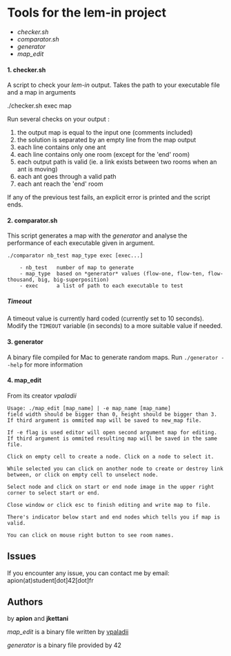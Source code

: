 # Tools for the lem-in project

* *checker.sh*
* *comparator.sh*
* *generator*
* *map_edit*

#### 1. checker.sh
A script to check your *lem-in* output.
Takes  the path to your executable file and a map in arguments

./checker.sh exec map

Run several checks on your output :

1. the output map is equal to the input one (comments included)
2. the solution is separated by an empty line from the map output
3. each line contains only one ant
4. each line contains only one room (except for the 'end' room)
5. each output path is valid (ie. a link exists between two rooms when an ant is moving)
6. each ant goes through a valid path
7. each ant reach the 'end' room

If any of the previous test fails, an explicit error is printed and the script ends.


#### 2. comparator.sh
This script generates a map with the *generator* and analyse the performance of each executable given in argument.

```
./comparator nb_test map_type exec [exec...]

	- nb_test   number of map to generate
	- map_type  based on *generator* values (flow-one, flow-ten, flow-thousand, big, big-superposition)
	- exec      a list of path to each executable to test
```

##### Timeout
A timeout value is currently hard coded (currently set to 10 seconds). Modify the `TIMEOUT` variable (in seconds) to a more suitable value if needed.


#### 3. generator
A binary file compiled for Mac to generate random maps.
Run `./generator --help` for more information

#### 4. map_edit

From its creator *vpaladii*

```
Usage: ./map_edit [map_name] | -e map_name [map_name]
field width should be bigger than 0, height should be bigger than 3. If third argument is ommited map will be saved to new_map file.

If -e flag is used editor will open second argument map for editing. If third argument is ommited resulting map will be saved in the same file.

Click on empty cell to create a node. Click on a node to select it.

While selected you can click on another node to create or destroy link between, or click on empty cell to unselect node.

Select node and click on start or end node image in the upper right corner to select start or end.

Close window or click esc to finish editing and write map to file.

There's indicator below start and end nodes which tells you if map is valid.

You can click on mouse right button to see room names.
```


## Issues

If you encounter any issue, you can contact me by email: apion(at)student[dot]42[dot]fr


## Authors

by **apion** and **jkettani**

*map\_edit* is a binary file written by [vpaladii](https://github.com/samaelxxi)

*generator* is a binary file provided by 42
